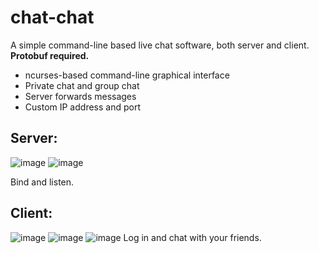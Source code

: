 # chat-chat
A simple command-line based live chat software, both server and client.
</br>**Protobuf required.**
- ncurses-based command-line graphical interface
- Private chat and group chat
- Server forwards messages
- Custom IP address and port

## Server:
![image](https://dsc.cloud/8532ed/Untitled.png)
![image](https://dsc.cloud/8532ed/Untitled-2.png)

Bind and listen.
## Client:
![image](https://dsc.cloud/8532ed/Untitled-4.png)
![image](https://dsc.cloud/8532ed/Untitled-9.png)
![image](https://dsc.cloud/8532ed/Untitled-11.png)
Log in and chat with your friends.
